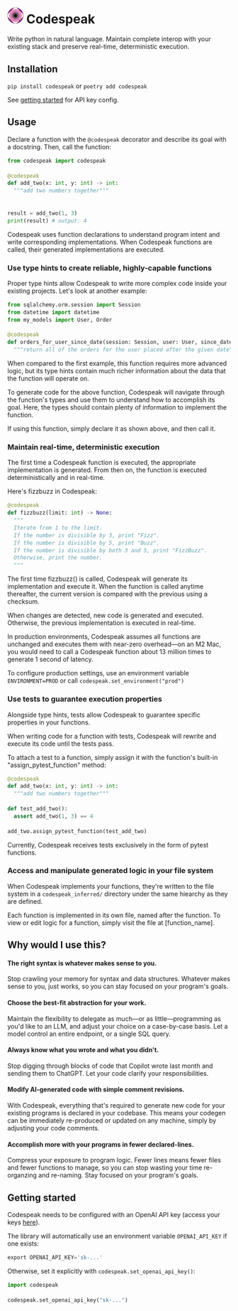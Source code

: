# <img src="https://raw.githubusercontent.com/nateshirley/codespeak-assets/main/speaker.png" style="zoom:17%;" /> Codespeak

Write python in natural language. Maintain complete interop with your existing stack and preserve real-time, deterministic execution.

## Installation

`pip install codespeak` or `poetry add codespeak`

See [getting started](#getting-started) for API key config.

## Usage

Declare a function with the `@codespeak` decorator and describe its goal with a docstring. Then, call the function:

```python
from codespeak import codespeak

@codespeak
def add_two(x: int, y: int) -> int:
  """add two numbers together"""


result = add_two(1, 3)
print(result) # output: 4
```

Codespeak uses function declarations to understand program intent and write corresponding implementations. When Codespeak functions are called, their generated implementations are executed.

### Use type hints to create reliable, highly-capable functions

Proper type hints allow Codespeak to write more complex code inside your existing projects. Let's look at another example:

```python
from sqlalchemy.orm.session import Session
from datetime import datetime
from my_models import User, Order

@codespeak
def orders_for_user_since_date(session: Session, user: User, since_date: datetime) -> List[Order]:
  """return all of the orders for the user placed after the given date"""
```

When compared to the first example, this function requires more advanced logic, but its type hints contain much richer information about the data that the function will operate on.

To generate code for the above function, Codespeak will navigate through the function's types and use them to understand how to accomplish its goal. Here, the types should contain plenty of information to implement the function.

If using this function, simply declare it as shown above, and then call it.

### Maintain real-time, deterministic execution

The first time a Codespeak function is executed, the appropriate implementation is generated. From then on, the function is executed deterministically and in real-time.

Here's fizzbuzz in Codespeak:

```python
@codespeak
def fizzbuzz(limit: int) -> None:
  """
  Iterate from 1 to the limit.
  If the number is divisible by 3, print "Fizz".
  If the number is divisible by 5, print "Buzz".
  If the number is divisible by both 3 and 5, print "FizzBuzz".
  Otherwise, print the number.
  """
```

The first time fizzbuzz() is called, Codespeak will generate its implementation and execute it. When the function is called anytime thereafter, the current version is compared with the previous using a checksum.

When changes are detected, new code is generated and executed. Otherwise, the previous implementation is executed in real-time.

In production environments, Codespeak assumes all functions are unchanged and executes them with near-zero overhead—on an M2 Mac, you would need to call a Codespeak function about 13 million times to generate 1 second of latency.

To configure production settings, use an environment variable `ENVIRONMENT=PROD` or call `codespeak.set_environment("prod")`

### Use tests to guarantee execution properties

Alongside type hints, tests allow Codespeak to guarantee specific properties in your functions.

When writing code for a function with tests, Codespeak will rewrite and execute its code until the tests pass.

To attach a test to a function, simply assign it with the function's built-in "assign_pytest_function" method:

```python
@codespeak
def add_two(x: int, y: int) -> int:
  """add two numbers together"""

def test_add_two():
  assert add_two(1, 3) == 4

add_two.assign_pytest_function(test_add_two)

```

Currently, Codespeak receives tests exclusively in the form of pytest functions.

### Access and manipulate generated logic in your file system

When Codespeak implements your functions, they're written to the file system in a `codespeak_inferred/` directory under the same hiearchy as they are defined.

Each function is implemented in its own file, named after the function. To view or edit logic for a function, simply visit the file at [function_name].

## Why would I use this?

#### The right syntax is whatever makes sense to you.

Stop crawling your memory for syntax and data structures. Whatever makes sense to you, just works, so you can stay focused on your program's goals.

#### Choose the best-fit abstraction for your work.

Maintain the flexibility to delegate as much—or as little—programming as you'd like to an LLM, and adjust your choice on a case-by-case basis. Let a model control an entire endpoint, or a single SQL query.

#### Always know what you wrote and what you didn't.

Stop digging through blocks of code that Copilot wrote last month and sending them to ChatGPT. Let your code clarify your responsibilities.

#### Modify AI-generated code with simple comment revisions.

With Codespeak, everything that's required to generate new code for your existing programs is declared in your codebase. This means your codegen can be immediately re-produced or updated on any machine, simply by adjusting your code comments.

#### Accomplish more with your programs in fewer declared-lines.

Compress your exposure to program logic. Fewer lines means fewer files and fewer functions to manage, so you can stop wasting your time re-organzing and re-naming. Stay focused on your program's goals.

## Getting started

Codespeak needs to be configured with an OpenAI API key (access your keys [here](https://platform.openai.com/account/api-keys)).

The library will automatically use an environment variable `OPENAI_API_KEY` if one exists:

```python
export OPENAI_API_KEY='sk-...'
```

Otherwise, set it explicitly with `codespeak.set_openai_api_key()`:

```python
import codespeak

codespeak.set_openai_api_key("sk-...")
```
